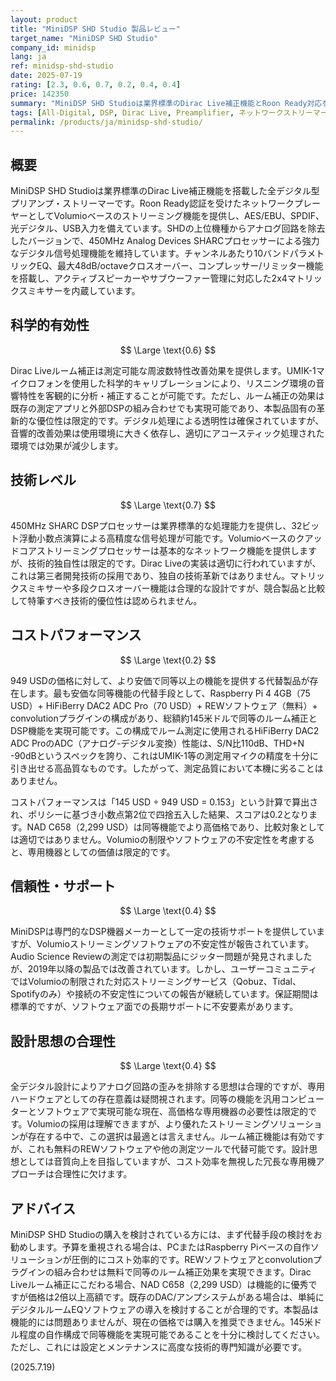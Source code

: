 ```yaml
---
layout: product
title: "MiniDSP SHD Studio 製品レビュー"
target_name: "MiniDSP SHD Studio"
company_id: minidsp
lang: ja
ref: minidsp-shd-studio
date: 2025-07-19
rating: [2.3, 0.6, 0.7, 0.2, 0.4, 0.4]
price: 142350
summary: "MiniDSP SHD Studioは業界標準のDirac Live補正機能とRoon Ready対応を誇る全デジタル型プリアンプです。しかし949 USDという価格に対して、より安価でより高性能な代替製品が多数存在することから、コストパフォーマンスは低評価となります。"
tags: [All-Digital, DSP, Dirac Live, Preamplifier, ネットワークストリーマー, ルームコレクション]
permalink: /products/ja/minidsp-shd-studio/
---
```

## 概要

MiniDSP SHD Studioは業界標準のDirac Live補正機能を搭載した全デジタル型プリアンプ・ストリーマーです。Roon Ready認証を受けたネットワークプレーヤーとしてVolumioベースのストリーミング機能を提供し、AES/EBU、SPDIF、光デジタル、USB入力を備えています。SHDの上位機種からアナログ回路を除去したバージョンで、450MHz Analog Devices SHARCプロセッサーによる強力なデジタル信号処理機能を維持しています。チャンネルあたり10バンドパラメトリックEQ、最大48dB/octaveクロスオーバー、コンプレッサー/リミッター機能を搭載し、アクティブスピーカーやサブウーファー管理に対応した2x4マトリックスミキサーを内蔵しています。

## 科学的有効性

$$ \Large \text{0.6} $$

Dirac Liveルーム補正は測定可能な周波数特性改善効果を提供します。UMIK-1マイクロフォンを使用した科学的キャリブレーションにより、リスニング環境の音響特性を客観的に分析・補正することが可能です。ただし、ルーム補正の効果は既存の測定アプリと外部DSPの組み合わせでも実現可能であり、本製品固有の革新的な優位性は限定的です。デジタル処理による透明性は確保されていますが、音響的改善効果は使用環境に大きく依存し、適切にアコースティック処理された環境では効果が減少します。

## 技術レベル

$$ \Large \text{0.7} $$

450MHz SHARC DSPプロセッサーは業界標準的な処理能力を提供し、32ビット浮動小数点演算による高精度な信号処理が可能です。Volumioベースのクアッドコアストリーミングプロセッサーは基本的なネットワーク機能を提供しますが、技術的独自性は限定的です。Dirac Liveの実装は適切に行われていますが、これは第三者開発技術の採用であり、独自の技術革新ではありません。マトリックスミキサーや多段クロスオーバー機能は合理的な設計ですが、競合製品と比較して特筆すべき技術的優位性は認められません。

## コストパフォーマンス

$$ \Large \text{0.2} $$

949 USDの価格に対して、より安価で同等以上の機能を提供する代替製品が存在します。最も安価な同等機能の代替手段として、Raspberry Pi 4 4GB（75 USD）+ HiFiBerry DAC2 ADC Pro（70 USD）+ REWソフトウェア（無料）+ convolutionプラグインの構成があり、総額約145米ドルで同等のルーム補正とDSP機能を実現可能です。この構成でルーム測定に使用されるHiFiBerry DAC2 ADC ProのADC（アナログ-デジタル変換）性能は、S/N比110dB、THD+N -90dBというスペックを誇り、これはUMIK-1等の測定用マイクの精度を十分に引き出せる高品質なものです。したがって、測定品質において本機に劣ることはありません。

コストパフォーマンスは「145 USD ÷ 949 USD = 0.153」という計算で算出され、ポリシーに基づき小数点第2位で四捨五入した結果、スコアは0.2となります。NAD C658（2,299 USD）は同等機能でより高価格であり、比較対象としては適切ではありません。Volumioの制限やソフトウェアの不安定性を考慮すると、専用機器としての価値は限定的です。

## 信頼性・サポート

$$ \Large \text{0.4} $$

MiniDSPは専門的なDSP機器メーカーとして一定の技術サポートを提供していますが、Volumioストリーミングソフトウェアの不安定性が報告されています。Audio Science Reviewの測定では初期製品にジッター問題が発見されましたが、2019年以降の製品では改善されています。しかし、ユーザーコミュニティではVolumioの制限された対応ストリーミングサービス（Qobuz、Tidal、Spotifyのみ）や接続の不安定性についての報告が継続しています。保証期間は標準的ですが、ソフトウェア面での長期サポートに不安要素があります。

## 設計思想の合理性

$$ \Large \text{0.4} $$

全デジタル設計によりアナログ回路の歪みを排除する思想は合理的ですが、専用ハードウェアとしての存在意義は疑問視されます。同等の機能を汎用コンピューターとソフトウェアで実現可能な現在、高価格な専用機器の必要性は限定的です。Volumioの採用は理解できますが、より優れたストリーミングソリューションが存在する中で、この選択は最適とは言えません。ルーム補正機能は有効ですが、これも無料のREWソフトウェアや他の測定ツールで代替可能です。設計思想としては音質向上を目指していますが、コスト効率を無視した冗長な専用機アプローチは合理性に欠けます。

## アドバイス

MiniDSP SHD Studioの購入を検討されている方には、まず代替手段の検討をお勧めします。予算を重視される場合は、PCまたはRaspberry Piベースの自作ソリューションが圧倒的にコスト効率的です。REWソフトウェアとconvolutionプラグインの組み合わせは無料で同等のルーム補正効果を実現できます。Dirac Liveルーム補正にこだわる場合、NAD C658（2,299 USD）は機能的に優秀ですが価格は2倍以上高額です。既存のDAC/アンプシステムがある場合は、単純にデジタルルームEQソフトウェアの導入を検討することが合理的です。本製品は機能的には問題ありませんが、現在の価格では購入を推奨できません。145米ドル程度の自作構成で同等機能を実現可能であることを十分に検討してください。ただし、これには設定とメンテナンスに高度な技術的専門知識が必要です。

(2025.7.19)